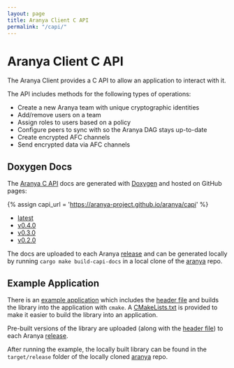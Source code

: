 ```yaml
---
layout: page
title: Aranya Client C API
permalink: "/capi/"
---
```


# Aranya Client C API

The Aranya Client provides a C API to allow an application to interact with it.

The API includes methods for the following types of operations:
- Create a new Aranya team with unique cryptographic identities
- Add/remove users on a team
- Assign roles to users based on a policy
- Configure peers to sync with so the Aranya DAG stays up-to-date
- Create encrypted AFC channels
- Send encrypted data via AFC channels

## Doxygen Docs

The [Aranya C API](https://github.com/aranya-project/aranya/tree/main/crates/aranya-client-capi) docs are generated with [Doxygen](https://github.com/aranya-project/aranya/blob/main/crates/aranya-client-capi/Doxyfile) and hosted on GitHub pages:
<!-- TODO: generate directory tree automatically -->
{% assign capi_url = 'https://aranya-project.github.io/aranya/capi' %}
<ul>
    <li><a href="{{ capi_url }}/v0.4.0">latest</a></li>
    <li><a href="{{ capi_url }}/v0.4.0">v0.4.0</a></li>
    <li><a href="{{ capi_url }}/v0.3.0">v0.3.0</a></li>
    <li><a href="{{ capi_url }}/v0.2.0">v0.2.0</a></li>
</ul>

The docs are uploaded to each Aranya [release](https://github.com/aranya-project/aranya/releases) and can be generated locally by running `cargo make build-capi-docs` in a local clone of the [aranya](https://github.com/aranya-project/aranya) repo.

## Example Application

There is an [example application](https://github.com/aranya-project/aranya/tree/main/examples/c) which includes the [header file](https://github.com/aranya-project/aranya/blob/main/crates/aranya-client-capi/output/aranya-client.h) and builds the library into the application with `cmake`. A [CMakeLists.txt](https://github.com/aranya-project/aranya/blob/main/examples/c/CMakeLists.txt) is provided to make it easier to build the library into an application.

Pre-built versions of the library are uploaded (along with the [header file](https://github.com/aranya-project/aranya/blob/main/crates/aranya-client-capi/output/aranya-client.h)) to each Aranya [release](https://github.com/aranya-project/aranya/releases).

After running the example, the locally built library can be found in the `target/release` folder of the locally cloned [aranya](https://github.com/aranya-project/aranya) repo.
